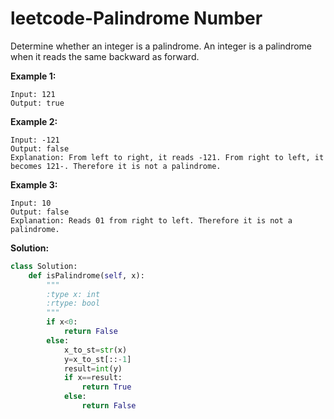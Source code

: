 # leetcode-Palindrome Number

Determine whether an integer is a palindrome. An integer is a palindrome when it reads the same backward as forward.

**Example 1:**

```
Input: 121
Output: true
```

**Example 2:**

```
Input: -121
Output: false
Explanation: From left to right, it reads -121. From right to left, it becomes 121-. Therefore it is not a palindrome.
```

**Example 3:**

```
Input: 10
Output: false
Explanation: Reads 01 from right to left. Therefore it is not a palindrome.
```

**Solution:**

```python
class Solution:
    def isPalindrome(self, x):
        """
        :type x: int
        :rtype: bool
        """
        if x<0:
            return False
        else:
            x_to_st=str(x)
            y=x_to_st[::-1]
            result=int(y)
            if x==result:
                return True
            else:
                return False
```

